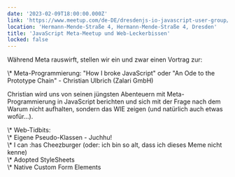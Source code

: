 ```yaml
---
date: '2023-02-09T18:00:00.000Z'
link: 'https://www.meetup.com/de-DE/dresdenjs-io-javascript-user-group/events/wwdfrqyfcdbmb/'
location: 'Hermann-Mende-Straße 4, Hermann-Mende-Straße 4, Dresden'
title: 'JavaScript Meta-Meetup und Web-Leckerbissen'
locked: false
---
```

Während Meta rauswirft, stellen wir ein und zwar einen Vortrag zur:

\\\* Meta-Programmierung: "How I broke JavaScript" oder "An Ode to the Prototype Chain" - Christian Ulbrich (Zalari GmbH)

Christian wird uns von seinen jüngsten Abenteuern mit Meta-Programmierung in JavaScript berichten und sich mit der Frage nach dem Warum nicht aufhalten, sondern das WIE zeigen (und natürlich auch etwas wofür...).

\\\* Web-Tidbits:  
\\\* Eigene Pseudo-Klassen - Juchhu!  
\\\* I can :has Cheezburger (oder: ich bin so alt, dass ich dieses Meme nicht kenne)  
\\\* Adopted StyleSheets  
\\\* Native Custom Form Elements
